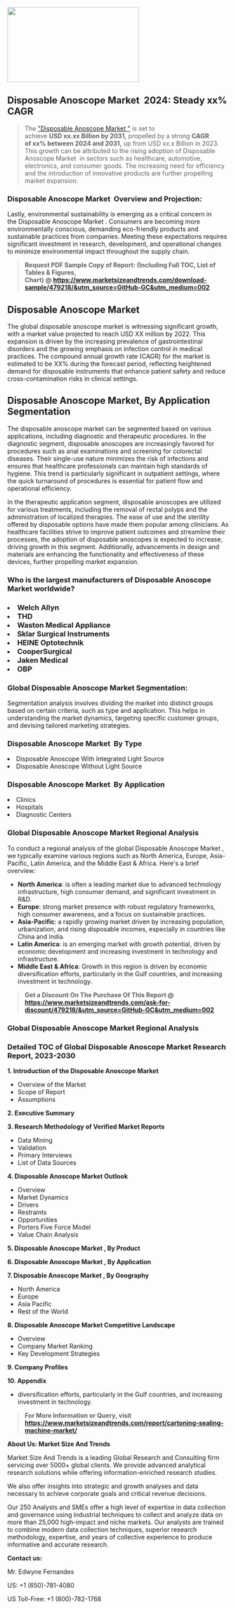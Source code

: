 <p><img class="alignnone size-medium wp-image-20088" src="https://ffe5etoiles.com/wp-content/uploads/2024/12/MST1-300x171.png" alt="" width="300" height="171" /></p><h2 id="ember46" class="ember-view reader-text-block__heading-2">Disposable Anoscope Market &nbsp;2024: Steady&nbsp;xx% CAGR</h2><blockquote id="ember47" class="ember-view reader-text-block__blockquote">The&nbsp;<a class="app-aware-link " href="https://www.marketsizeandtrends.com/download-sample/479218/&utm_source=GitHub-GC&utm_medium=002" target="_blank" data-test-app-aware-link="">"Disposable Anoscope Market "</a>&nbsp;is set to achieve&nbsp;<strong>USD&nbsp;xx.xx&nbsp;Billion by 2031,</strong>&nbsp;propelled by a strong&nbsp;<strong>CAGR of&nbsp;xx% between 2024 and 2031,</strong>&nbsp;up from USD xx.x Billion in 2023. This growth can be attributed to the rising adoption of&nbsp;Disposable Anoscope Market &nbsp;in sectors such as healthcare, automotive, electronics, and consumer goods. The increasing need for efficiency and the introduction of innovative products are further propelling market expansion.</blockquote><h3 id="ember48" class="ember-view reader-text-block__heading-3">Disposable Anoscope Market &nbsp;Overview and Projection:</h3><p id="ember49" class="ember-view reader-text-block__paragraph">Lastly, environmental sustainability is emerging as a critical concern in the&nbsp;Disposable Anoscope Market . Consumers are becoming more environmentally conscious, demanding eco-friendly products and sustainable practices from companies. Meeting these expectations requires significant investment in research, development, and operational changes to minimize environmental impact throughout the supply chain.</p><blockquote id="ember50" class="ember-view reader-text-block__blockquote"><strong>Request PDF Sample Copy of Report: (Including Full TOC, List of Tables &amp; Figures, Chart)&nbsp;@&nbsp;<strong><a href="https://www.marketsizeandtrends.com/download-sample/479218/&utm_source=GitHub-GC&utm_medium=002" target="_blank">https://www.marketsizeandtrends.com/download-sample/479218/&utm_source=GitHub-GC&utm_medium=002</a></strong></strong></blockquote><h3 class=""> <h2>Disposable Anoscope Market</h2><p>The global disposable anoscope market is witnessing significant growth, with a market value projected to reach USD XX million by 2022. This expansion is driven by the increasing prevalence of gastrointestinal disorders and the growing emphasis on infection control in medical practices. The compound annual growth rate (CAGR) for the market is estimated to be XX% during the forecast period, reflecting heightened demand for disposable instruments that enhance patient safety and reduce cross-contamination risks in clinical settings.</p><h2>Disposable Anoscope Market, By Application Segmentation</h2><p>The disposable anoscope market can be segmented based on various applications, including diagnostic and therapeutic procedures. In the diagnostic segment, disposable anoscopes are increasingly favored for procedures such as anal examinations and screening for colorectal diseases. Their single-use nature minimizes the risk of infections and ensures that healthcare professionals can maintain high standards of hygiene. This trend is particularly significant in outpatient settings, where the quick turnaround of procedures is essential for patient flow and operational efficiency.</p><p>In the therapeutic application segment, disposable anoscopes are utilized for various treatments, including the removal of rectal polyps and the administration of localized therapies. The ease of use and the sterility offered by disposable options have made them popular among clinicians. As healthcare facilities strive to improve patient outcomes and streamline their processes, the adoption of disposable anoscopes is expected to increase, driving growth in this segment. Additionally, advancements in design and materials are enhancing the functionality and effectiveness of these devices, further propelling market expansion.</p></h3><h3 id="" class="">Who is the largest manufacturers of&nbsp;Disposable Anoscope Market worldwide?</h3><h3 class=""></Li><Li>Welch Allyn</Li><Li> THD</Li><Li> Waston Medical Appliance</Li><Li> Sklar Surgical Instruments</Li><Li> HEINE Optotechnik</Li><Li> CooperSurgical</Li><Li> Jaken Medical</Li><Li> OBP</h3><h3 id="ember53" class="ember-view reader-text-block__heading-3">Global&nbsp;Disposable Anoscope Market Segmentation:</h3><p id="ember54" class="ember-view reader-text-block__paragraph">Segmentation analysis involves dividing the market into distinct groups based on certain criteria, such as type and application. This helps in understanding the market dynamics, targeting specific customer groups, and devising tailored marketing strategies.</p><h3 id="" class="">Disposable Anoscope Market &nbsp;By Type</h3><p></Li><Li>Disposable Anoscope With Integrated Light Source</Li><Li> Disposable Anoscope Without Light Source</p><h3 id="" class="">Disposable Anoscope Market &nbsp;By Application</h3><p class=""></Li><Li>Clinics</Li><Li> Hospitals</Li><Li> Diagnostic Centers</p><h3 id="ember62" class="ember-view reader-text-block__heading-3">Global Disposable Anoscope Market Regional Analysis</h3><p id="ember63" class="ember-view reader-text-block__paragraph">To conduct a regional analysis of the global Disposable Anoscope Market , we typically examine various regions such as North America, Europe, Asia-Pacific, Latin America, and the Middle East &amp; Africa. Here's a brief overview:</p><ul><li><strong>North America</strong>: is often a leading market due to advanced technology infrastructure, high consumer demand, and significant investment in R&amp;D.</li><li><strong>Europe</strong>: strong market presence with robust regulatory frameworks, high consumer awareness, and a focus on sustainable practices.</li><li><strong>Asia-Pacific</strong>: a rapidly growing market driven by increasing population, urbanization, and rising disposable incomes, especially in countries like China and India.</li><li><strong>Latin America</strong>: is an emerging market with growth potential, driven by economic development and increasing investment in technology and infrastructure.</li><li><strong>Middle East &amp; Africa</strong>: Growth in this region is driven by economic diversification efforts, particularly in the Gulf countries, and increasing investment in technology.</li></ul><blockquote id="ember61" class="ember-view reader-text-block__blockquote"><strong>Get a Discount On The Purchase Of This Report @ <strong><a href="https://html-cleaner.com/" target="">https://www.marketsizeandtrends.com/ask-for-discount/479218/&utm_source=GitHub-GC&utm_medium=002</a></strong></strong></blockquote><h3 id="ember62" class="ember-view reader-text-block__heading-3">Global Disposable Anoscope Market Regional Analysis</h3><h3 id="" class="">Detailed TOC of Global Disposable Anoscope Market Research Report, 2023-2030</h3><p id="" class=""><strong>1. Introduction of the Disposable Anoscope Market </strong></p><ul><li>Overview of the Market</li><li>Scope of Report</li><li>Assumptions</li></ul><p id="" class=""><strong>2. Executive Summary</strong></p><p id="" class=""><strong>3. Research Methodology of Verified Market Reports</strong></p><ul><li>Data Mining</li><li>Validation</li><li>Primary Interviews</li><li>List of Data Sources</li></ul><p id="" class=""><strong>4. Disposable Anoscope Market Outlook</strong></p><ul><li>Overview</li><li>Market Dynamics</li><li>Drivers</li><li>Restraints</li><li>Opportunities</li><li>Porters Five Force Model</li><li>Value Chain Analysis</li></ul><p id="" class=""><strong>5. Disposable Anoscope Market , By Product</strong></p><p id="" class=""><strong>6. Disposable Anoscope Market , By Application</strong></p><p id="" class=""><strong>7. Disposable Anoscope Market , By Geography</strong></p><ul><li>North America</li><li>Europe</li><li>Asia Pacific</li><li>Rest of the World</li></ul><p id="" class=""><strong>8. Disposable Anoscope Market Competitive Landscape</strong></p><ul><li>Overview</li><li>Company Market Ranking</li><li>Key Development Strategies</li></ul><p id="" class=""><strong>9. Company Profiles</strong></p><p id="" class=""><strong>10. Appendix</strong></p><ul><li>diversification efforts, particularly in the Gulf countries, and increasing investment in technology.</li></ul><blockquote id="ember65" class="ember-view reader-text-block__blockquote"><strong>For More Information or Query, visit <strong><strong><a href="https://html-cleaner.com/" target="">https://www.marketsizeandtrends.com/report/cartoning-sealing-machine-market/</a></strong></strong></strong></blockquote><p id="" class=""><strong>About Us: Market Size And Trends</strong></p><p id="" class="">Market Size And Trends is a leading Global Research and Consulting firm servicing over 5000+ global clients. We provide advanced analytical research solutions while offering information-enriched research studies.</p><p id="" class="">We also offer insights into strategic and growth analyses and data necessary to achieve corporate goals and critical revenue decisions.</p><p id="" class="">Our 250 Analysts and SMEs offer a high level of expertise in data collection and governance using industrial techniques to collect and analyze data on more than 25,000 high-impact and niche markets. Our analysts are trained to combine modern data collection techniques, superior research methodology, expertise, and years of collective experience to produce informative and accurate research.</p><p id="" class=""><strong>Contact us:</strong></p><p id="" class="">Mr. Edwyne Fernandes</p><p id="" class="">US: +1 (650)-781-4080</p><p id="" class="">US Toll-Free: +1 (800)-782-1768</p>
